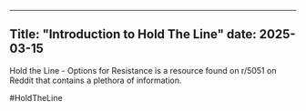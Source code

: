---
Title: "Introduction to Hold The Line"
date: 2025-03-15
----

Hold the Line - Options for Resistance is a resource found on r/5051 on Reddit that contains a plethora of information.

#HoldTheLine
